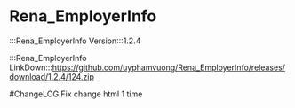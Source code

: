 # Rena_EmployerInfo

:::Rena_EmployerInfo Version:::1.2.4

:::Rena_EmployerInfo LinkDown:::https://github.com/uyphamvuong/Rena_EmployerInfo/releases/download/1.2.4/124.zip

#ChangeLOG
Fix change html 1 time

